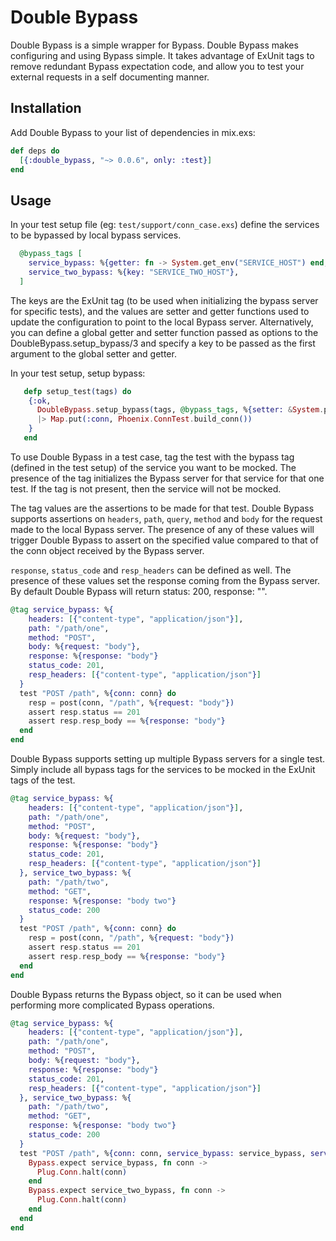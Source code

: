 # Double Bypass

Double Bypass is a simple wrapper for Bypass.  Double Bypass makes configuring and using Bypass simple.  It takes advantage of ExUnit tags to remove redundant Bypass expectation code, and allow you to test your external requests in a self documenting manner.

## Installation

Add Double Bypass to your list of dependencies in mix.exs:

```elixir
def deps do
  [{:double_bypass, "~> 0.0.6", only: :test}]
end
```

## Usage

In your test setup file (eg: `test/support/conn_case.exs`) define the services to be bypassed by local bypass services.

```elixir
  @bypass_tags [
    service_bypass: %{getter: fn -> System.get_env("SERVICE_HOST") end, setter: & System.put_env("SERVICE_HOST", &1)},
    service_two_bypass: %{key: "SERVICE_TWO_HOST"},
  ]
 ```

The keys are the ExUnit tag (to be used when initializing the bypass server for specific tests), and the values are setter and getter functions used to update the configuration to point to the local Bypass server. Alternatively, you can define a global getter and setter function passed as options to the DoubleBypass.setup_bypass/3 and specify a key to be passed as the first argument to the global setter and getter.

In your test setup, setup bypass:

```elixir
   defp setup_test(tags) do
    {:ok,
      DoubleBypass.setup_bypass(tags, @bypass_tags, %{setter: &System.put_env/2, getter: &System.get_env/1})
      |> Map.put(:conn, Phoenix.ConnTest.build_conn())
    }
   end
```

To use Double Bypass in a test case, tag the test with the bypass tag (defined in the test setup) of the service you want to be mocked. The presence of the tag initializes the Bypass server for that service for that one test. If the tag is not present, then the service will not be mocked.

The tag values are the assertions to be made for that test. Double Bypass supports assertions on `headers`, `path`, `query`, `method` and `body` for the request made to the local Bypass server. The presence of any of these values will trigger Double Bypass to assert on the specified value compared to that of the conn object received by the Bypass server.

`response`, `status_code` and `resp_headers` can be defined as well.  The presence of these values set the response coming from the Bypass server. By default Double Bypass will return status: 200, response: "".

```elixir
@tag service_bypass: %{
    headers: [{"content-type", "application/json"}],
    path: "/path/one",
    method: "POST",
    body: %{request: "body"},
    response: %{response: "body"}
    status_code: 201,
    resp_headers: [{"content-type", "application/json"}]
  }
  test "POST /path", %{conn: conn} do
    resp = post(conn, "/path", %{request: "body"})
    assert resp.status == 201
    assert resp.resp_body == %{response: "body"}
  end
end
```

Double Bypass supports setting up multiple Bypass servers for a single test.  Simply include all bypass tags for the services to be mocked in the ExUnit tags of the test.

```elixir
@tag service_bypass: %{
    headers: [{"content-type", "application/json"}],
    path: "/path/one",
    method: "POST",
    body: %{request: "body"},
    response: %{response: "body"}
    status_code: 201,
    resp_headers: [{"content-type", "application/json"}]
  }, service_two_bypass: %{
    path: "/path/two",
    method: "GET",
    response: %{response: "body two"}
    status_code: 200
  }
  test "POST /path", %{conn: conn} do
    resp = post(conn, "/path", %{request: "body"})
    assert resp.status == 201
    assert resp.resp_body == %{response: "body"}
  end
end
```

Double Bypass returns the Bypass object, so it can be used when performing more complicated Bypass operations.

```elixir
@tag service_bypass: %{
    headers: [{"content-type", "application/json"}],
    path: "/path/one",
    method: "POST",
    body: %{request: "body"},
    response: %{response: "body"}
    status_code: 201,
    resp_headers: [{"content-type", "application/json"}]
  }, service_two_bypass: %{
    path: "/path/two",
    method: "GET",
    response: %{response: "body two"}
    status_code: 200
  }
  test "POST /path", %{conn: conn, service_bypass: service_bypass, service_two_bypass: service_two_bypass} do
    Bypass.expect service_bypass, fn conn ->
      Plug.Conn.halt(conn)
    end
    Bypass.expect service_two_bypass, fn conn ->
      Plug.Conn.halt(conn)
    end
  end
end
```
